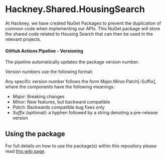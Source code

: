 # Hackney.Shared.HousingSearch
At Hackney, we have created NuGet Packages to prevent the duplication of common code when implementing our APIs.
This NuGet package will store the shared code related to Housing Search that can then be used in the relevant projects. 

#### GitHub Actions Pipeline - Versioning
The pipeline automatically updates the package version number.

Version numbers use the following format:

Any specific version number follows the form Major.Minor.Patch[-Suffix], where the components have the following meanings:

* *Major*: Breaking changes
* *Minor*: New features, but backward compatible
* *Patch*: Backwards compatible bug fixes only
* *Suffix (optional)*: a hyphen followed by a string denoting a pre-release version

## Using the package
For full details on how to use the package(s) within this repository please read 
[this wiki page](https://github.com/LBHackney-IT/lbh-core/wiki/Using-the-package(s)-from-the-Hackney.Core-repository).
